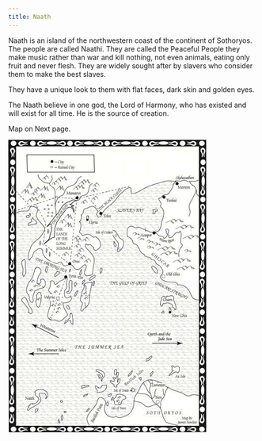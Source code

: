 ```yaml
---
title: Naath
---
```


Naath is an island of the northwestern coast of the continent of Sothoryos. The people are called Naathi. They are called the Peaceful People they make music rather than war and kill nothing, not even animals, eating only fruit and never flesh. They are widely sought after by slavers who consider them to make the best slaves.

They have a unique look to them with flat faces, dark skin and golden eyes.

The Naath believe in one god, the Lord of Harmony, who has existed and will exist for all time. He is the source of creation.

Map on Next page.

![Image](images/000016.jpg)


